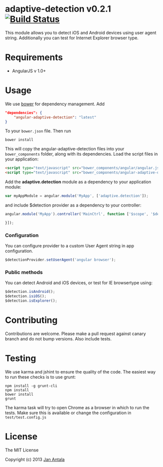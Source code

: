 # adaptive-detection v0.2.1 [![Build Status](https://travis-ci.org/angular-adaptive/adaptive-detection.png?branch=master)](https://travis-ci.org/angular-adaptive/adaptive-detection)

This module allows you to detect iOS and Android devices using user agent string. Additionally you can test for Internet Explorer browser type.

# Requirements

- AngularJS v 1.0+

# Usage

We use [bower](http://twitter.github.com/bower/) for dependency management. Add
```json
"dependencies": {
    "angular-adaptive-detection": "latest"
}
```
To your `bower.json` file. Then run

    bower install

This will copy the angular-adaptive-detection files into your `bower_components` folder, along with its dependencies. Load the script files in your application:
```html
<script type="text/javascript" src="bower_components/angular/angular.js"></script>
<script type="text/javascript" src="bower_components/angular-adaptive-detection/angular-adaptive-detection.min.js"></script>
```
Add the **adaptive.detection** module as a dependency to your application module:
```js
var myAppModule = angular.module('MyApp', ['adaptive.detection']);
```
and include $detection provider as a dependency to your controller:
```js
angular.module('MyApp').controller('MainCtrl', function ['$scope', '$detection', ($scope, $detection) {

}]);
```
### Configuration

You can configure provider to a custom User Agent string in app configuration.
```js
$detectionProvider.setUserAgent('angular browser');
```
### Public methods

You can detect Android and iOS devices, or test for IE browsertype using:
```js
$detection.isAndroid();
$detection.isiOS();
$detection.isExplorer();
```
    
# Contributing

Contributions are welcome. Please make a pull request against canary branch and do not bump versions. Also include tests.

# Testing

We use karma and jshint to ensure the quality of the code. The easiest way to run these checks is to use grunt:

    npm install -g grunt-cli
    npm install
    bower install
    grunt

The karma task will try to open Chrome as a browser in which to run the tests. Make sure this is available or change the configuration in `test/test.config.js` 

# License

The MIT License

Copyright (c) 2013 [Jan Antala](http://www.janantala.com)
